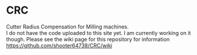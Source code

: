 # CRC
Cutter Radius Compensation for Milling machines.<br>
I do not have the code uploaded to this site yet. I am currently working on it though. 
Please see the wiki page for this repository for information
https://github.com/shooter64738/CRC/wiki
